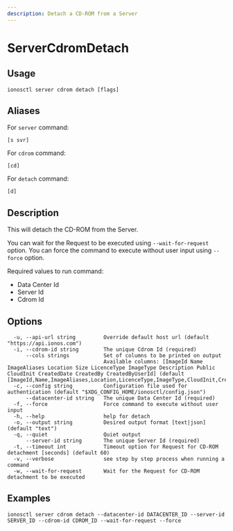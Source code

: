 ```yaml
---
description: Detach a CD-ROM from a Server
---
```


# ServerCdromDetach

## Usage

```text
ionosctl server cdrom detach [flags]
```

## Aliases

For `server` command:

```text
[s svr]
```

For `cdrom` command:

```text
[cd]
```

For `detach` command:

```text
[d]
```

## Description

This will detach the CD-ROM from the Server.

You can wait for the Request to be executed using `--wait-for-request` option. You can force the command to execute without user input using `--force` option.

Required values to run command:

* Data Center Id
* Server Id
* Cdrom Id

## Options

```text
  -u, --api-url string         Override default host url (default "https://api.ionos.com")
  -i, --cdrom-id string        The unique Cdrom Id (required)
      --cols strings           Set of columns to be printed on output 
                               Available columns: [ImageId Name ImageAliases Location Size LicenceType ImageType Description Public CloudInit CreatedDate CreatedBy CreatedByUserId] (default [ImageId,Name,ImageAliases,Location,LicenceType,ImageType,CloudInit,CreatedDate])
  -c, --config string          Configuration file used for authentication (default "$XDG_CONFIG_HOME/ionosctl/config.json")
      --datacenter-id string   The unique Data Center Id (required)
  -f, --force                  Force command to execute without user input
  -h, --help                   help for detach
  -o, --output string          Desired output format [text|json] (default "text")
  -q, --quiet                  Quiet output
      --server-id string       The unique Server Id (required)
  -t, --timeout int            Timeout option for Request for CD-ROM detachment [seconds] (default 60)
  -v, --verbose                see step by step process when running a command
  -w, --wait-for-request       Wait for the Request for CD-ROM detachment to be executed
```

## Examples

```text
ionosctl server cdrom detach --datacenter-id DATACENTER_ID --server-id SERVER_ID --cdrom-id CDROM_ID --wait-for-request --force
```

